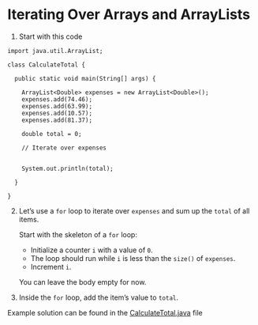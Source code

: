 # Iterating Over Arrays and ArrayLists

1. Start with this code

```
import java.util.ArrayList;

class CalculateTotal {
  
  public static void main(String[] args) {
    
    ArrayList<Double> expenses = new ArrayList<Double>();
    expenses.add(74.46);
    expenses.add(63.99);
    expenses.add(10.57);
    expenses.add(81.37);
    
    double total = 0;
    
    // Iterate over expenses
    
    
    System.out.println(total);
    
  }
  
}
```

2. Let’s use a ```for``` loop to iterate over ```expenses``` and sum up the ```total``` of all items.

	Start with the skeleton of a ```for``` loop:

	- Initialize a counter ```i``` with a value of ```0```.
	- The loop should run while ```i``` is less than the ```size()``` of ```expenses```.
	- Increment ```i```.

	You can leave the body empty for now.

3. Inside the ```for``` loop, add the item’s value to ```total```.

Example solution can be found in the [CalculateTotal.java](https://github.com/keldavis/Java-Practice/blob/master/Foundations/7.%20Loops/Iterating%20Over%20Arrays%20and%20ArrayLists/CalculateTotal.java) file
